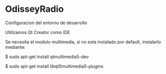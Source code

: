 # OdisseyRadio

Configuracion del entorno de desarrollo

Utilizamos Qt Creator como IDE

Se necesita el modulo multimedia, si no esta instalado por default, instalarlo mediante:

$ sudo apt-get install qtmultimedia5-dev

$ sudo apt-get install libqt5multimedia5-plugins


